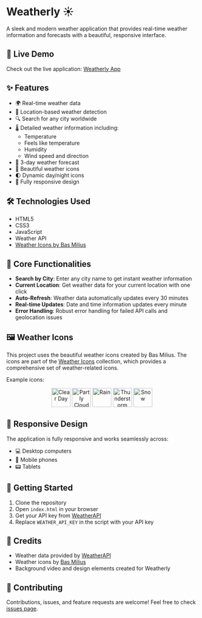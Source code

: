 # Weatherly ☀️



A sleek and modern weather application that provides real-time weather information and forecasts with a beautiful, responsive interface.

## 🌟 Live Demo

Check out the live application: [Weatherly App](https://weather-n0mtlxvdm-adityaajithkumars-projects.vercel.app/)

## ✨ Features

- 🌍 Real-time weather data
- 📍 Location-based weather detection
- 🔍 Search for any city worldwide
- 🌡️ Detailed weather information including:
  - Temperature
  - Feels like temperature
  - Humidity
  - Wind speed and direction
- 📅 3-day weather forecast
- 🎨 Beautiful weather icons
- 🌓 Dynamic day/night icons
- 📱 Fully responsive design

## 🛠️ Technologies Used

- HTML5
- CSS3
- JavaScript
- Weather API
- [Weather Icons by Bas Milius](https://github.com/basmilius/weather-icons)

## 🎯 Core Functionalities

- **Search by City**: Enter any city name to get instant weather information
- **Current Location**: Get weather data for your current location with one click
- **Auto-Refresh**: Weather data automatically updates every 30 minutes
- **Real-time Updates**: Date and time information updates every minute
- **Error Handling**: Robust error handling for failed API calls and geolocation issues

## 🖼️ Weather Icons

This project uses the beautiful weather icons created by Bas Milius. The icons are part of the [Weather Icons](https://github.com/basmilius/weather-icons) collection, which provides a comprehensive set of weather-related icons.

Example icons:

<div align="center">
  <img src="https://basmilius.github.io/weather-icons/production/fill/all/clear-day.svg" width="50" alt="Clear Day">
  <img src="https://basmilius.github.io/weather-icons/production/fill/all/partly-cloudy-day.svg" width="50" alt="Partly Cloudy">
  <img src="https://basmilius.github.io/weather-icons/production/fill/all/rain.svg" width="50" alt="Rain">
  <img src="https://basmilius.github.io/weather-icons/production/fill/all/thunderstorms-day.svg" width="50" alt="Thunderstorm">
  <img src="https://basmilius.github.io/weather-icons/production/fill/all/snow.svg" width="50" alt="Snow">
</div>

## 📱 Responsive Design

The application is fully responsive and works seamlessly across:
- 💻 Desktop computers
- 📱 Mobile phones
- 📟 Tablets

## 🚀 Getting Started

1. Clone the repository
2. Open `index.html` in your browser
3. Get your API key from [WeatherAPI](https://www.weatherapi.com/)
4. Replace `WEATHER_API_KEY` in the script with your API key

## 🙏 Credits

- Weather data provided by [WeatherAPI](https://www.weatherapi.com/)
- Weather icons by [Bas Milius](https://github.com/basmilius/weather-icons)
- Background video and design elements created for Weatherly


## 🤝 Contributing

Contributions, issues, and feature requests are welcome! Feel free to check [issues page](../../issues).
